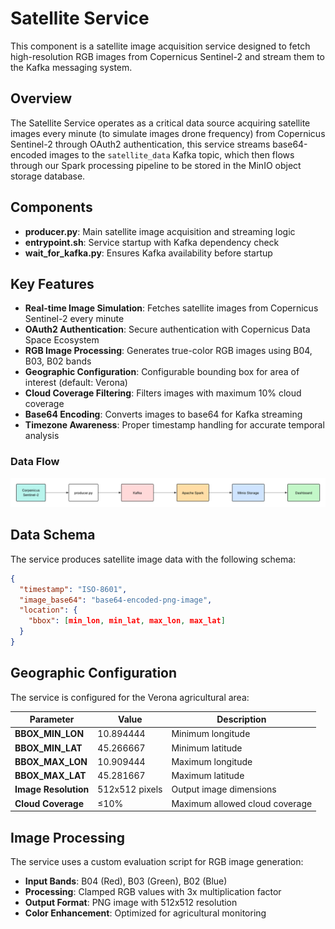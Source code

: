 # Satellite Service

This component is a satellite image acquisition service designed to fetch high-resolution RGB images from Copernicus Sentinel-2 and stream them to the Kafka messaging system.

## Overview

The Satellite Service operates as a critical data source acquiring satellite images every minute (to simulate images drone frequency) from Copernicus Sentinel-2 through OAuth2 authentication, this service streams base64-encoded images to the `satellite_data` Kafka topic, which then flows through our Spark processing pipeline to be stored in the MinIO object storage database.

## Components

- **producer.py**: Main satellite image acquisition and streaming logic
- **entrypoint.sh**: Service startup with Kafka dependency check
- **wait_for_kafka.py**: Ensures Kafka availability before startup


## Key Features

- **Real-time Image Simulation**: Fetches satellite images from Copernicus Sentinel-2 every minute
- **OAuth2 Authentication**: Secure authentication with Copernicus Data Space Ecosystem
- **RGB Image Processing**: Generates true-color RGB images using B04, B03, B02 bands
- **Geographic Configuration**: Configurable bounding box for area of interest (default: Verona)
- **Cloud Coverage Filtering**: Filters images with maximum 10% cloud coverage
- **Base64 Encoding**: Converts images to base64 for Kafka streaming
- **Timezone Awareness**: Proper timestamp handling for accurate temporal analysis

### Data Flow

![Satellite Service Data Flow](../Images/satellite_data_flow.png)

## Data Schema

The service produces satellite image data with the following schema:

```json
{
  "timestamp": "ISO-8601",
  "image_base64": "base64-encoded-png-image",
  "location": {
    "bbox": [min_lon, min_lat, max_lon, max_lat]
  }
}
```

## Geographic Configuration

The service is configured for the Verona agricultural area:

| Parameter | Value | Description |
|-----------|-------|-------------|
| **BBOX_MIN_LON** | 10.894444 | Minimum longitude |
| **BBOX_MIN_LAT** | 45.266667 | Minimum latitude |
| **BBOX_MAX_LON** | 10.909444 | Maximum longitude |
| **BBOX_MAX_LAT** | 45.281667 | Maximum latitude |
| **Image Resolution** | 512x512 pixels | Output image dimensions |
| **Cloud Coverage** | ≤10% | Maximum allowed cloud coverage |

## Image Processing

The service uses a custom evaluation script for RGB image generation:

- **Input Bands**: B04 (Red), B03 (Green), B02 (Blue)
- **Processing**: Clamped RGB values with 3x multiplication factor
- **Output Format**: PNG image with 512x512 resolution
- **Color Enhancement**: Optimized for agricultural monitoring





 
